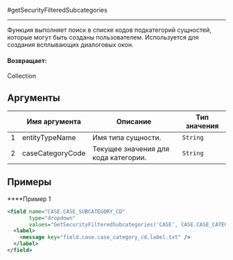 #getSecurityFilteredSubcategories

---

Функция выполняет поиск в списке кодов подкатегорий сущностей, которые могут быть созданы пользователем. Используется для создания всплывающих диалоговых окон.

#### Возвращает:

Collection<LabelValueBean>

## Аргументы

|  | Имя аргумента | Описание | Тип значения |
| --- | --- | --- | --- |
| 1 | entityTypeName | Имя типа сущности. | `String` |
| 2 | caseCategoryCode | Текущее значения для кода категории. | `String` |

## Примеры

****Пример 1
```xml
<field name="CASE.CASE_SUBCATEGORY_CD"
       type="dropdown"
       values="GetSecurityFilteredSubcategories('CASE', CASE.CASE_CATEGORY_CD)">
  <label>
    <message key="field.case.case_category_cd.label.txt" />
  </label>
</field>
```

